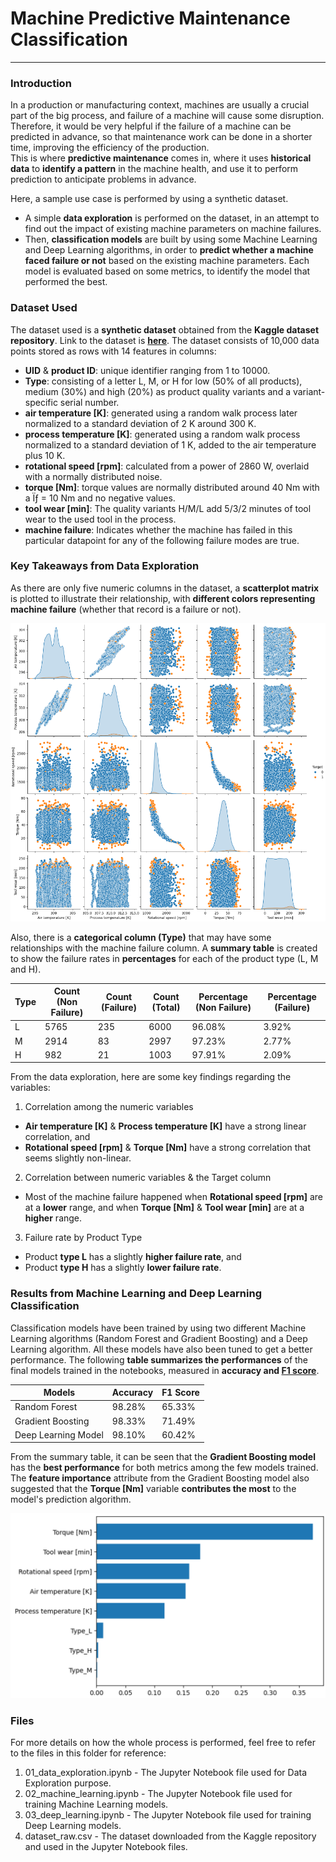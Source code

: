 # Machine Predictive Maintenance Classification
***

### Introduction
In a production or manufacturing context, machines are usually a crucial part of the big process, and failure of a machine will cause some disruption. Therefore, it would be very helpful if the failure of a machine can be predicted in advance, so that maintenance work can be done in a shorter time, improving the efficiency of the production.  
This is where **predictive maintenance** comes in, where it uses **historical data** to **identify a pattern** in the machine health, and use it to perform prediction to anticipate problems in advance.  

Here, a sample use case is performed by using a synthetic dataset.  
- A simple **data exploration** is performed on the dataset, in an attempt to find out the impact of existing machine parameters on machine failures. 
- Then, **classification models** are built by using some Machine Learning and Deep Learning algorithms, in order to **predict whether a machine faced failure or not** based on the existing machine parameters. Each model is evaluated based on some metrics, to identify the model that performed the best. 


### Dataset Used
The dataset used is a **synthetic dataset** obtained from the **Kaggle dataset repository**. Link to the dataset is [**here**](https://www.kaggle.com/datasets/stephanmatzka/predictive-maintenance-dataset-ai4i-2020).
The dataset consists of 10,000 data points stored as rows with 14 features in columns:  
- **UID** & **product ID**: unique identifier ranging from 1 to 10000. 
- **Type**: consisting of a letter L, M, or H for low (50% of all products), medium (30%) and high (20%) as product quality variants and a variant-specific serial number. 
- **air temperature [K]**: generated using a random walk process later normalized to a standard deviation of 2 K around 300 K. 
- **process temperature [K]**: generated using a random walk process normalized to a standard deviation of 1 K, added to the air temperature plus 10 K. 
- **rotational speed [rpm]**: calculated from a power of 2860 W, overlaid with a normally distributed noise. 
- **torque [Nm]**: torque values are normally distributed around 40 Nm with a Ïƒ = 10 Nm and no negative values. 
- **tool wear [min]**: The quality variants H/M/L add 5/3/2 minutes of tool wear to the used tool in the process. 
- **machine failure**: Indicates whether the machine has failed in this particular datapoint for any of the following failure modes are true.  


### Key Takeaways from Data Exploration
As there are only five numeric columns in the dataset, a **scatterplot matrix** is plotted to illustrate their relationship, with **different colors representing machine failure** (whether that record is a failure or not).  

![Scatterplot Matrix](appendix/scatterplot_matrix.png "Scatterplot Matrix")  

Also, there is a **categorical column (Type)** that may have some relationships with the machine failure column. A **summary table** is created to show the failure rates in **percentages** for each of the product type (L, M and H).  

| Type | Count (Non Failure) | Count (Failure) | Count (Total) | Percentage (Non Failure) | Percentage (Failure) |
|------|---------------------|-----------------|---------------|--------------------------|----------------------|
| L    | 5765                | 235             | 6000          | 96.08%                   | 3.92%                |
| M    | 2914                | 83              | 2997          | 97.23%                   | 2.77%                |
| H    | 982                 | 21              | 1003          | 97.91%                   | 2.09%                |

From the data exploration, here are some key findings regarding the variables: 
1. Correlation among the numeric variables 
- **Air temperature [K]** & **Process temperature [K]** have a strong linear correlation, and
- **Rotational speed [rpm]** & **Torque [Nm]** have a strong correlation that seems slightly non-linear. 
2. Correlation between numeric variables & the Target column  
- Most of the machine failure happened when **Rotational speed [rpm]** are at a **lower** range, and when **Torque [Nm]** & **Tool wear [min]** are at a **higher** range. 
3. Failure rate by Product Type  
- Product **type L** has a slightly **higher failure rate**, and  
- Product **type H** has a slightly **lower failure rate**. 


### Results from Machine Learning and Deep Learning Classification
Classification models have been trained by using two different Machine Learning algorithms (Random Forest and Gradient Boosting) and a Deep Learning algorithm. All these models have also been tuned to get a better performance. 
The following **table summarizes the performances** of the final models trained in the notebooks, measured in **accuracy and [F1 score](https://en.wikipedia.org/wiki/F-score)**.  

| Models               | Accuracy | F1 Score |
|----------------------|----------|----------|
| Random Forest        | 98.28%   | 65.33%   |
| Gradient Boosting    | 98.33%   | 71.49%   |
| Deep Learning Model  | 98.10%   | 60.42%   |

From the summary table, it can be seen that the **Gradient Boosting model** has the **best performance** for both metrics among the few models trained. 
The **feature importance** attribute from the Gradient Boosting model also suggested that the **Torque [Nm]** variable **contributes the most** to the model's prediction algorithm.  

![Feature Importance for Gradient Boosting Model](appendix/feat_imp_gb.png "Feature Importance for Gradient Boosting Model")  


### Files 
For more details on how the whole process is performed, feel free to refer to the files in this folder for reference: 
1. 01_data_exploration.ipynb - The Jupyter Notebook file used for Data Exploration purpose. 
2. 02_machine_learning.ipynb - The Jupyter Notebook file used for training Machine Learning models. 
3. 03_deep_learning.ipynb - The Jupyter Notebook file used for training Deep Learning models. 
4. dataset_raw.csv - The dataset downloaded from the Kaggle repository and used in the Jupyter Notebook files. 

